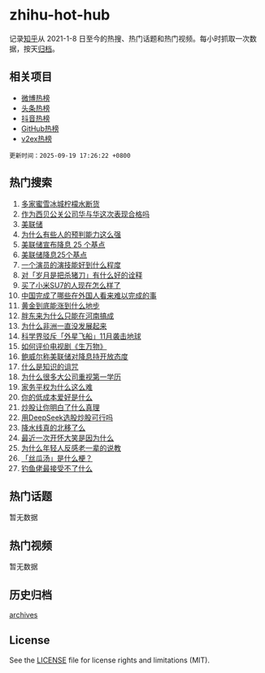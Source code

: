 # zhihu-hot-hub

记录[知乎](https://www.zhihu.com/)从 2021-1-8 日至今的热搜、热门话题和热门视频。每小时抓取一次数据，按天[归档](archives)。

## 相关项目

- [微博热榜](https://github.com/lonnyzhang423/weibo-hot-hub)
- [头条热榜](https://github.com/lonnyzhang423/toutiao-hot-hub)
- [抖音热榜](https://github.com/lonnyzhang423/douyin-hot-hub)
- [GitHub热榜](https://github.com/lonnyzhang423/github-hot-hub)
- [v2ex热榜](https://github.com/lonnyzhang423/v2ex-hot-hub)


`更新时间：2025-09-19 17:26:22 +0800`

## 热门搜索

1. [多家蜜雪冰城柠檬水断货](https://www.zhihu.com/search?q=%E5%A4%9A%E5%AE%B6%E8%9C%9C%E9%9B%AA%E5%86%B0%E5%9F%8E%E6%9F%A0%E6%AA%AC%E6%B0%B4%E6%96%AD%E8%B4%A7)
1. [作为西贝公关公司华与华这次表现合格吗](https://www.zhihu.com/search?q=%E4%BD%9C%E4%B8%BA%E8%A5%BF%E8%B4%9D%E5%85%AC%E5%85%B3%E5%85%AC%E5%8F%B8%E5%8D%8E%E4%B8%8E%E5%8D%8E%E8%BF%99%E6%AC%A1%E8%A1%A8%E7%8E%B0%E5%90%88%E6%A0%BC%E5%90%97)
1. [美联储](https://www.zhihu.com/search?q=%E7%BE%8E%E8%81%94%E5%82%A8)
1. [为什么有些人的预判能力这么强](https://www.zhihu.com/search?q=%E4%B8%BA%E4%BB%80%E4%B9%88%E6%9C%89%E4%BA%9B%E4%BA%BA%E7%9A%84%E9%A2%84%E5%88%A4%E8%83%BD%E5%8A%9B%E8%BF%99%E4%B9%88%E5%BC%BA)
1. [美联储宣布降息 25 个基点](https://www.zhihu.com/search?q=%E7%BE%8E%E8%81%94%E5%82%A8%E5%AE%A3%E5%B8%83%E9%99%8D%E6%81%AF%2025%20%E4%B8%AA%E5%9F%BA%E7%82%B9)
1. [美联储降息25个基点](https://www.zhihu.com/search?q=%E7%BE%8E%E8%81%94%E5%82%A8%E9%99%8D%E6%81%AF25%E4%B8%AA%E5%9F%BA%E7%82%B9)
1. [一个演员的演技能好到什么程度](https://www.zhihu.com/search?q=%E4%B8%80%E4%B8%AA%E6%BC%94%E5%91%98%E7%9A%84%E6%BC%94%E6%8A%80%E8%83%BD%E5%A5%BD%E5%88%B0%E4%BB%80%E4%B9%88%E7%A8%8B%E5%BA%A6)
1. [对「岁月是把杀猪刀」有什么好的诠释](https://www.zhihu.com/search?q=%E5%AF%B9%E3%80%8C%E5%B2%81%E6%9C%88%E6%98%AF%E6%8A%8A%E6%9D%80%E7%8C%AA%E5%88%80%E3%80%8D%E6%9C%89%E4%BB%80%E4%B9%88%E5%A5%BD%E7%9A%84%E8%AF%A0%E9%87%8A)
1. [买了小米SU7的人现在怎么样了](https://www.zhihu.com/search?q=%E4%B9%B0%E4%BA%86%E5%B0%8F%E7%B1%B3SU7%E7%9A%84%E4%BA%BA%E7%8E%B0%E5%9C%A8%E6%80%8E%E4%B9%88%E6%A0%B7%E4%BA%86)
1. [中国完成了哪些在外国人看来难以完成的事](https://www.zhihu.com/search?q=%E4%B8%AD%E5%9B%BD%E5%AE%8C%E6%88%90%E4%BA%86%E5%93%AA%E4%BA%9B%E5%9C%A8%E5%A4%96%E5%9B%BD%E4%BA%BA%E7%9C%8B%E6%9D%A5%E9%9A%BE%E4%BB%A5%E5%AE%8C%E6%88%90%E7%9A%84%E4%BA%8B)
1. [黄金到底能涨到什么地步](https://www.zhihu.com/search?q=%E9%BB%84%E9%87%91%E5%88%B0%E5%BA%95%E8%83%BD%E6%B6%A8%E5%88%B0%E4%BB%80%E4%B9%88%E5%9C%B0%E6%AD%A5)
1. [胖东来为什么只能在河南搞成](https://www.zhihu.com/search?q=%E8%83%96%E4%B8%9C%E6%9D%A5%E4%B8%BA%E4%BB%80%E4%B9%88%E5%8F%AA%E8%83%BD%E5%9C%A8%E6%B2%B3%E5%8D%97%E6%90%9E%E6%88%90)
1. [为什么非洲一直没发展起来](https://www.zhihu.com/search?q=%E4%B8%BA%E4%BB%80%E4%B9%88%E9%9D%9E%E6%B4%B2%E4%B8%80%E7%9B%B4%E6%B2%A1%E5%8F%91%E5%B1%95%E8%B5%B7%E6%9D%A5)
1. [科学界驳斥「外星飞船」11月袭击地球](https://www.zhihu.com/search?q=%E7%A7%91%E5%AD%A6%E7%95%8C%E9%A9%B3%E6%96%A5%E3%80%8C%E5%A4%96%E6%98%9F%E9%A3%9E%E8%88%B9%E3%80%8D11%E6%9C%88%E8%A2%AD%E5%87%BB%E5%9C%B0%E7%90%83)
1. [如何评价电视剧《生万物》](https://www.zhihu.com/search?q=%E5%A6%82%E4%BD%95%E8%AF%84%E4%BB%B7%E7%94%B5%E8%A7%86%E5%89%A7%E3%80%8A%E7%94%9F%E4%B8%87%E7%89%A9%E3%80%8B)
1. [鲍威尔称美联储对降息持开放态度](https://www.zhihu.com/search?q=%E9%B2%8D%E5%A8%81%E5%B0%94%E7%A7%B0%E7%BE%8E%E8%81%94%E5%82%A8%E5%AF%B9%E9%99%8D%E6%81%AF%E6%8C%81%E5%BC%80%E6%94%BE%E6%80%81%E5%BA%A6)
1. [什么是知识的诅咒](https://www.zhihu.com/search?q=%E4%BB%80%E4%B9%88%E6%98%AF%E7%9F%A5%E8%AF%86%E7%9A%84%E8%AF%85%E5%92%92)
1. [为什么很多大公司重视第一学历](https://www.zhihu.com/search?q=%E4%B8%BA%E4%BB%80%E4%B9%88%E5%BE%88%E5%A4%9A%E5%A4%A7%E5%85%AC%E5%8F%B8%E9%87%8D%E8%A7%86%E7%AC%AC%E4%B8%80%E5%AD%A6%E5%8E%86)
1. [家务平权为什么这么难](https://www.zhihu.com/search?q=%E5%AE%B6%E5%8A%A1%E5%B9%B3%E6%9D%83%E4%B8%BA%E4%BB%80%E4%B9%88%E8%BF%99%E4%B9%88%E9%9A%BE)
1. [你的低成本爱好是什么](https://www.zhihu.com/search?q=%E4%BD%A0%E7%9A%84%E4%BD%8E%E6%88%90%E6%9C%AC%E7%88%B1%E5%A5%BD%E6%98%AF%E4%BB%80%E4%B9%88)
1. [炒股让你明白了什么真理](https://www.zhihu.com/search?q=%E7%82%92%E8%82%A1%E8%AE%A9%E4%BD%A0%E6%98%8E%E7%99%BD%E4%BA%86%E4%BB%80%E4%B9%88%E7%9C%9F%E7%90%86)
1. [用DeepSeek选股炒股可行吗](https://www.zhihu.com/search?q=%E7%94%A8DeepSeek%E9%80%89%E8%82%A1%E7%82%92%E8%82%A1%E5%8F%AF%E8%A1%8C%E5%90%97)
1. [降水线真的北移了么](https://www.zhihu.com/search?q=%E9%99%8D%E6%B0%B4%E7%BA%BF%E7%9C%9F%E7%9A%84%E5%8C%97%E7%A7%BB%E4%BA%86%E4%B9%88)
1. [最近一次开怀大笑是因为什么](https://www.zhihu.com/search?q=%E6%9C%80%E8%BF%91%E4%B8%80%E6%AC%A1%E5%BC%80%E6%80%80%E5%A4%A7%E7%AC%91%E6%98%AF%E5%9B%A0%E4%B8%BA%E4%BB%80%E4%B9%88)
1. [为什么年轻人反感老一辈的说教](https://www.zhihu.com/search?q=%E4%B8%BA%E4%BB%80%E4%B9%88%E5%B9%B4%E8%BD%BB%E4%BA%BA%E5%8F%8D%E6%84%9F%E8%80%81%E4%B8%80%E8%BE%88%E7%9A%84%E8%AF%B4%E6%95%99)
1. [「丝瓜汤」是什么梗？](https://www.zhihu.com/search?q=%E3%80%8C%E4%B8%9D%E7%93%9C%E6%B1%A4%E3%80%8D%E6%98%AF%E4%BB%80%E4%B9%88%E6%A2%97%EF%BC%9F)
1. [钓鱼佬最接受不了什么](https://www.zhihu.com/search?q=%E9%92%93%E9%B1%BC%E4%BD%AC%E6%9C%80%E6%8E%A5%E5%8F%97%E4%B8%8D%E4%BA%86%E4%BB%80%E4%B9%88)

## 热门话题

暂无数据

## 热门视频

暂无数据

## 历史归档

[archives](archives)

## License

See the [LICENSE](LICENSE) file for license rights and limitations (MIT).
